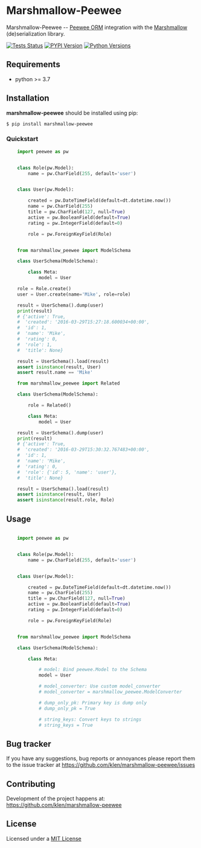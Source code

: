 # Marshmallow-Peewee

Marshmallow-Peewee -- [Peewee ORM](https://github.com/coleifer/peewee)
integration with the
[Marshmallow](https://github.com/marshmallow-code/marshmallow)
(de)serialization library.

[![Tests Status](https://github.com/klen/marshmallow-peewee/workflows/tests/badge.svg)](https://github.com/klen/marshmallow-peewee/actions)
[![PYPI Version](https://img.shields.io/pypi/v/marshmallow-peewee)](https://pypi.org/project/marshmallow-peewee/)
[![Python Versions](https://img.shields.io/pypi/pyversions/marshmallow-peewee)](https://pypi.org/project/marshmallow-peewee/)


## Requirements

* python >= 3.7

## Installation

**marshmallow-peewee** should be installed using pip:

```shell
$ pip install marshmallow-peewee
```

### Quickstart

```python
    import peewee as pw


    class Role(pw.Model):
        name = pw.CharField(255, default='user')


    class User(pw.Model):

        created = pw.DateTimeField(default=dt.datetime.now())
        name = pw.CharField(255)
        title = pw.CharField(127, null=True)
        active = pw.BooleanField(default=True)
        rating = pw.IntegerField(default=0)

        role = pw.ForeignKeyField(Role)


    from marshmallow_peewee import ModelSchema

    class UserSchema(ModelSchema):

        class Meta:
            model = User

    role = Role.create()
    user = User.create(name='Mike', role=role)

    result = UserSchema().dump(user)
    print(result)
    # {'active': True,
    #  'created': '2016-03-29T15:27:18.600034+00:00',
    #  'id': 1,
    #  'name': 'Mike',
    #  'rating': 0,
    #  'role': 1,
    #  'title': None}

    result = UserSchema().load(result)
    assert isinstance(result, User)
    assert result.name == 'Mike'

    from marshmallow_peewee import Related

    class UserSchema(ModelSchema):

        role = Related()

        class Meta:
            model = User

    result = UserSchema().dump(user)
    print(result)
    # {'active': True,
    #  'created': '2016-03-29T15:30:32.767483+00:00',
    #  'id': 1,
    #  'name': 'Mike',
    #  'rating': 0,
    #  'role': {'id': 5, 'name': 'user'},
    #  'title': None}

    result = UserSchema().load(result)
    assert isinstance(result, User)
    assert isinstance(result.role, Role)
```

## Usage

```python

    import peewee as pw


    class Role(pw.Model):
        name = pw.CharField(255, default='user')


    class User(pw.Model):

        created = pw.DateTimeField(default=dt.datetime.now())
        name = pw.CharField(255)
        title = pw.CharField(127, null=True)
        active = pw.BooleanField(default=True)
        rating = pw.IntegerField(default=0)

        role = pw.ForeignKeyField(Role)


    from marshmallow_peewee import ModelSchema

    class UserSchema(ModelSchema):

        class Meta:

            # model: Bind peewee.Model to the Schema
            model = User

            # model_converter: Use custom model_converter
            # model_converter = marshmallow_peewee.ModelConverter

            # dump_only_pk: Primary key is dump only
            # dump_only_pk = True

            # string_keys: Convert keys to strings
            # string_keys = True
```

## Bug tracker

If you have any suggestions, bug reports or annoyances please report them to
the issue tracker at https://github.com/klen/marshmallow-peewee/issues


## Contributing

Development of the project happens at: https://github.com/klen/marshmallow-peewee


## License

Licensed under a [MIT License](http://opensource.org/licenses/MIT)

